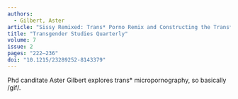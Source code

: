 ```yaml
---
authors:
  - Gilbert, Aster
article: "Sissy Remixed: Trans* Porno Remix and Constructing the Trans* Subject"
title: "Transgender Studies Quarterly"
volume: 7
issue: 2
pages: "222–236"
doi: "10.1215/23289252-8143379"
---
```


Phd canditate Aster Gilbert explores trans\* micropornography, so
basically /gif/.
